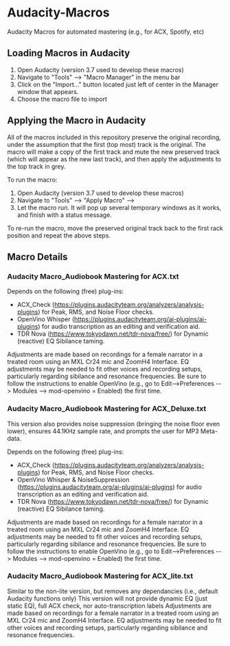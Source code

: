 # Audacity-Macros
Audacity Macros for automated mastering (e.g., for ACX, Spotify, etc)

## Loading Macros in Audacity

1. Open Audacity (version 3.7 used to develop these macros)
2. Navigate to "Tools" --> "Macro Manager" in the menu bar
3. Click on the "Import..." button located just left of center in the Manager window that appears.
4. Choose the macro file to import

## Applying the Macro in Audacity

All of the macros included in this repository preserve the original recording, under the assumption that the first (top most) track is the original. The macro will make a copy of the first track and mute the new preserved track (which will appear as the new last track), and then apply the adjustments to the top track in grey.

To run the macro:
1. Open Audacity (version 3.7 used to develop these macros)
2. Navigate to "Tools" --> "Apply Macro" --> <Macro Name of Your Choice>
3. Let the macro run. It will pop up several temporary windows as it works, and finish with a status message.

To re-run the macro, move the preserved original track back to the first rack position and repeat the above steps.

## Macro Details

### Audacity Macro_Audiobook Mastering for ACX.txt

Depends on the following (free) plug-ins:
- ACX_Check (https://plugins.audacityteam.org/analyzers/analysis-plugins) for Peak, RMS, and Noise Floor checks.
- OpenVino Whisper (https://plugins.audacityteam.org/ai-plugins/ai-plugins) for audio transcription as an editing and verification aid.
- TDR Nova (https://www.tokyodawn.net/tdr-nova/free/) for Dynamic (reactive) EQ Sibilance taming.

Adjustments are made based on recordings for a female narrator in a treated room using an MXL Cr24 mic and ZoomH4 Interface. EQ adjustments may be needed to fit other voices and recording setups, particularly regarding sibilance and resonance frequencies.
Be sure to follow the instructions to enable OpenVino (e.g., go to Edit-->Preferences --> Modules --> mod-openvino = Enabled) the first time. 

### Audacity Macro_Audiobook Mastering for ACX_Deluxe.txt

This version also provides noise suppression (bringing the noise floor even lower), ensures 44.1KHz sample rate, and prompts the user for MP3 Meta-data.

Depends on the following (free) plug-ins:
- ACX_Check (https://plugins.audacityteam.org/analyzers/analysis-plugins) for Peak, RMS, and Noise Floor checks.
- OpenVino Whisper & NoiseSuppression (https://plugins.audacityteam.org/ai-plugins/ai-plugins) for audio transcription as an editing and verification aid.
- TDR Nova (https://www.tokyodawn.net/tdr-nova/free/) for Dynamic (reactive) EQ Sibilance taming.

Adjustments are made based on recordings for a female narrator in a treated room using an MXL Cr24 mic and ZoomH4 Interface. EQ adjustments may be needed to fit other voices and recording setups, particularly regarding sibilance and resonance frequencies.
Be sure to follow the instructions to enable OpenVino (e.g., go to Edit-->Preferences --> Modules --> mod-openvino = Enabled) the first time. 

### Audacity Macro_Audiobook Mastering for ACX_lite.txt
Similar to the non-lite version, but removes any dependancies (i.e., default Audacity functions only)
This version will not provide dynamic EQ (just static EQ), full ACX check, nor auto-transcription labels
Adjustments are made based on recordings for a female narrator in a treated room using an MXL Cr24 mic and ZoomH4 Interface. EQ adjustments may be needed to fit other voices and recording setups, particularly regarding sibilance and resonance frequencies.

